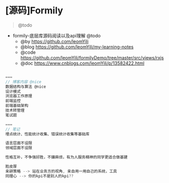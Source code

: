 # [源码]Formily

> @todo

- formily-底层库源码阅读以及api理解 @todo
  - @by https://github.com/leomYili
  - @blog https://github.com/leomYili/my-learning-notes
  - @code https://github.com/leomYili/formilyDemo/tree/master/src/views/rxjs
  - @doc https://www.cnblogs.com/leomYili/p/13582422.html

```js

===
// 博客内容 @nice
数据结构与算法 @nice
设计模式
浏览器工作原理
前端监控
前端基础架构
技术转管理
笔试题

===
// 笔记
埋点统计、性能统计收集、错误统计收集等基础库

语言层面不设限
领域层面不设限

性格互补，不争强好胜，不嫌麻烦，有为人服务精神的同学更适合做基建

脸皮厚
亲耕策略 --> 站在业务方的视角, 亲自用一用自己的系统，工具
同理心 --> 你的kpi不是别人的kpi??
```